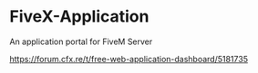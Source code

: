 # FiveX-Application
An application portal for FiveM Server

https://forum.cfx.re/t/free-web-application-dashboard/5181735
